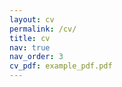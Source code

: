 ```yaml
---
layout: cv
permalink: /cv/
title: cv
nav: true
nav_order: 3
cv_pdf: example_pdf.pdf
---
```

